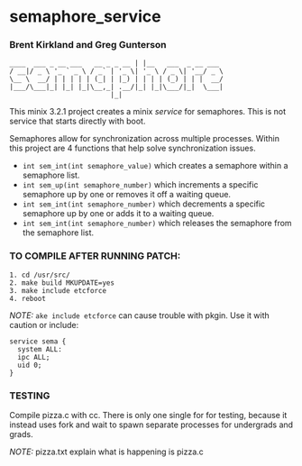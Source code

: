 # semaphore_service

### Brent Kirkland and Greg Gunterson

```
____  ___ _ __ ___   __ _ _ __ | |__   ___  _ __ ___
/ __|/ _ \ '_ ` _ \ / _` | '_ \| '_ \ / _ \| '__/ _ \
\__ \  __/ | | | | | (_| | |_) | | | | (_) | | |  __/
|___/\___|_| |_| |_|\__,_| .__/|_| |_|\___/|_|  \___|
                         |_|                         
```                       

This minix 3.2.1 project creates a minix _service_ for semaphores. This is not service that starts directly with boot.

Semaphores allow for synchronization across multiple processes. Within this project are 4 functions that help solve synchronization issues.

* `int sem_int(int semaphore_value)` which creates a semaphore within a semaphore list.
* `int sem_up(int semaphore_number)` which increments a specific semaphore up by one or removes it off a waiting queue.
* `int sem_int(int semaphore_number)` which decrements a specific semaphore up by one or adds it to a waiting queue.
* `int sem_int(int semaphore_number)` which releases the semaphore from the semaphore list.

### TO COMPILE AFTER RUNNING PATCH:
```
1. cd /usr/src/
2. make build MKUPDATE=yes
3. make include etcforce
4. reboot
```

_NOTE:_ `ake include etcforce` can cause trouble with pkgin. Use it with caution or include:

```
service sema {
  system ALL:
  ipc ALL;
  uid 0;
}
```

### TESTING
Compile pizza.c with cc. There is only one single for for testing, because it instead uses fork and wait to spawn separate processes for undergrads and grads.

_NOTE:_ pizza.txt explain what is happening is pizza.c
